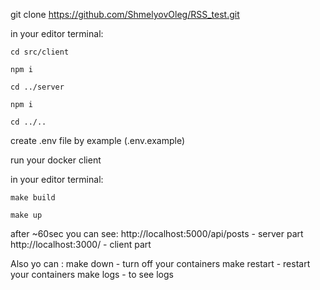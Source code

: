  git clone https://github.com/ShmelyovOleg/RSS_test.git

 in your editor terminal:

    cd src/client

    npm i

    cd ../server  

    npm i

    cd ../..

 create .env file by example (.env.example)

 run your docker client

 in your editor terminal:

    make build
    
    make up

 after ~60sec you can see:
 http://localhost:5000/api/posts - server part
 http://localhost:3000/ - client part


Also yo can :
make down - turn off your containers 
make restart - restart your containers
make logs - to see logs